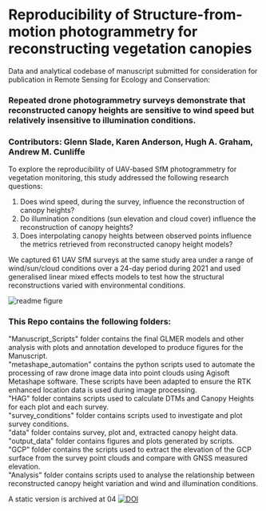 # Reproducibility of Structure-from-motion photogrammetry for reconstructing vegetation canopies

Data and analytical codebase of manuscript submitted for consideration for publication in Remote Sensing for Ecology and Conservation:    

### Repeated drone photogrammetry surveys demonstrate that reconstructed canopy heights are sensitive to wind speed but relatively insensitive to illumination conditions.  
### Contributors: Glenn Slade, Karen Anderson, Hugh A. Graham, Andrew M. Cunliffe  

To explore the reproducibility of UAV-based SfM photogrammetry for vegetation monitoring, this study addressed the following research questions: 
1) Does wind speed, during the survey, influence the reconstruction of canopy heights?
2) Do illumination conditions (sun elevation and cloud cover) influence the reconstruction of canopy heights?
3) Does interpolating canopy heights between observed points influence the metrics retrieved from reconstructed canopy height models?

We captured 61 UAV SfM surveys at the same study area under a range of wind/sun/cloud conditions over a 24-day period during 2021 and used generalised linear mixed effects models to test how the structural reconstructions varied with environmental conditions. 

![readme figure](https://github.com/TESS-Laboratory/Reproducibility/assets/71012708/787487fa-9f22-4b8e-bdf0-002d7b14a067)

### This Repo contains the following folders:  
"Manuscript_Scripts" folder contains the final GLMER models and other analysis with plots and annotation developed to produce figures for the Manuscript.  
"metashape_automation" contains the python scripts used to automate the processing of raw drone image data into point clouds using  Agisoft Metashape software. These scripts have been adapted to ensure the RTK enhanced location data is used during image processing.  
"HAG" folder contains scripts used to calculate DTMs and Canopy Heights for each plot and each survey.  
"survey_conditions" folder contains scripts used to investigate and plot survey conditions.    
"data" folder contains survey, plot and, extracted canopy height data.  
"output_data" folder contains figures and plots generated by scripts.    
"GCP" folder contains the scripts used to extract the elevation of the GCP surface from the survey point clouds and compare with GNSS measured elevation.  
"Analysis" folder contains scripts used to analyse the relationship between reconstructed canopy height variation and wind and illumination conditions.  

A static version is archived at 04
[![DOI](https://zenodo.org/badge/377184515.svg)](https://zenodo.org/doi/10.5281/zenodo.10626899)
